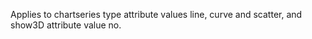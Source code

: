 Applies to chartseries type attribute values line, curve
            and scatter, and show3D attribute value no.